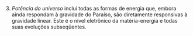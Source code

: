 3.  *Potência do universo* inclui todas as formas de energia que, embora ainda respondam à gravidade do Paraíso, são diretamente responsivas à gravidade linear. Este é o nível eletrônico da matéria-energia e todas suas evoluções subseqüentes.